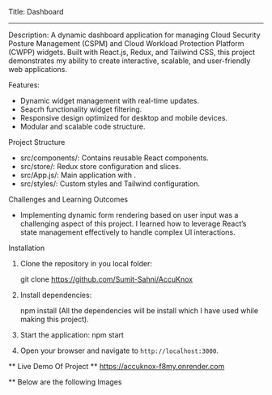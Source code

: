 Title: Dashboard
 _____________________________________________
Description:
  A dynamic dashboard application for managing Cloud Security Posture Management (CSPM) and Cloud Workload Protection Platform (CWPP) widgets. Built with React.js, Redux, and Tailwind CSS, this project demonstrates my 
  ability to create interactive, scalable, and user-friendly web applications.

 Features:
  - Dynamic widget management with real-time updates.
  - Seacrh functionality widget filtering.
  - Responsive design optimized for desktop and mobile devices.
  - Modular and scalable code structure.


  Project Structure
   -  src/components/: Contains reusable React components.
   -  src/store/: Redux store configuration and slices.
   -  src/App.js/: Main application with <Dashboard/>.
   -  src/styles/: Custom styles and Tailwind configuration.


  Challenges and Learning Outcomes
   - Implementing dynamic form rendering based on user input was a challenging aspect of this project. I learned how to leverage React’s state management effectively to handle complex UI interactions.


  Installation

1. Clone the repository in you local folder:

   git clone https://github.com/Sumit-Sahni/AccuKnox
    
2. Install dependencies:

   npm install (All the dependencies will be install which I have used while making this project).
  
3. Start the application:
   npm start
  
4. Open your browser and navigate to `http://localhost:3000`.

** Live Demo Of Project **
   https://accuknox-f8my.onrender.com

** Below are the  following Images


   
